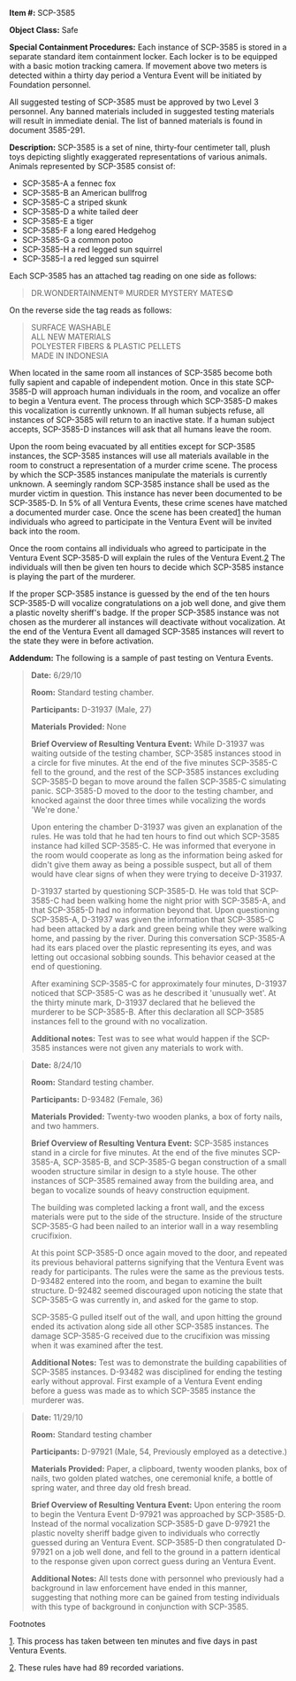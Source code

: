 **Item #:** SCP-3585

**Object Class:** Safe

**Special Containment Procedures:** Each instance of SCP-3585 is stored in a separate standard item containment locker. Each locker is to be equipped with a basic motion tracking camera. If movement above two meters is detected within a thirty day period a Ventura Event will be initiated by Foundation personnel.

All suggested testing of SCP-3585 must be approved by two Level 3 personnel. Any banned materials included in suggested testing materials will result in immediate denial. The list of banned materials is found in document 3585-291.

**Description:** SCP-3585 is a set of nine, thirty-four centimeter tall, plush toys depicting slightly exaggerated representations of various animals. Animals represented by SCP-3585 consist of:

*   SCP-3585-A a fennec fox
*   SCP-3585-B an American bullfrog
*   SCP-3585-C a striped skunk
*   SCP-3585-D a white tailed deer
*   SCP-3585-E a tiger
*   SCP-3585-F a long eared Hedgehog
*   SCP-3585-G a common potoo
*   SCP-3585-H a red legged sun squirrel
*   SCP-3585-I a red legged sun squirrel

Each SCP-3585 has an attached tag reading on one side as follows:

> DR.WONDERTAINMENT® MURDER MYSTERY MATES©

On the reverse side the tag reads as follows:

> SURFACE WASHABLE  
> ALL NEW MATERIALS  
> POLYESTER FIBERS & PLASTIC PELLETS  
> MADE IN INDONESIA

When located in the same room all instances of SCP-3585 become both fully sapient and capable of independent motion. Once in this state SCP-3585-D will approach human individuals in the room, and vocalize an offer to begin a Ventura event. The process through which SCP-3585-D makes this vocalization is currently unknown. If all human subjects refuse, all instances of SCP-3585 will return to an inactive state. If a human subject accepts, SCP-3585-D instances will ask that all humans leave the room.

Upon the room being evacuated by all entities except for SCP-3585 instances, the SCP-3585 instances will use all materials available in the room to construct a representation of a murder crime scene. The process by which the SCP-3585 instances manipulate the materials is currently unknown. A seemingly random SCP-3585 instance shall be used as the murder victim in question. This instance has never been documented to be SCP-3585-D. In 5% of all Ventura Events, these crime scenes have matched a documented murder case. Once the scene has been created[1](javascript:;) the human individuals who agreed to participate in the Ventura Event will be invited back into the room.

Once the room contains all individuals who agreed to participate in the Ventura Event SCP-3585-D will explain the rules of the Ventura Event.[2](javascript:;) The individuals will then be given ten hours to decide which SCP-3585 instance is playing the part of the murderer.

If the proper SCP-3585 instance is guessed by the end of the ten hours SCP-3585-D will vocalize congratulations on a job well done, and give them a plastic novelty sheriff's badge. If the proper SCP-3585 instance was not chosen as the murderer all instances will deactivate without vocalization. At the end of the Ventura Event all damaged SCP-3585 instances will revert to the state they were in before activation.

**Addendum:** The following is a sample of past testing on Ventura Events.

> **Date:** 6/29/10
> 
> **Room:** Standard testing chamber.
> 
> **Participants:** D-31937 (Male, 27)
> 
> **Materials Provided:** None
> 
> **Brief Overview of Resulting Ventura Event:** While D-31937 was waiting outside of the testing chamber, SCP-3585 instances stood in a circle for five minutes. At the end of the five minutes SCP-3585-C fell to the ground, and the rest of the SCP-3585 instances excluding SCP-3585-D began to move around the fallen SCP-3585-C simulating panic. SCP-3585-D moved to the door to the testing chamber, and knocked against the door three times while vocalizing the words 'We're done.'
> 
> Upon entering the chamber D-31937 was given an explanation of the rules. He was told that he had ten hours to find out which SCP-3585 instance had killed SCP-3585-C. He was informed that everyone in the room would cooperate as long as the information being asked for didn't give them away as being a possible suspect, but all of them would have clear signs of when they were trying to deceive D-31937.
> 
> D-31937 started by questioning SCP-3585-D. He was told that SCP-3585-C had been walking home the night prior with SCP-3585-A, and that SCP-3585-D had no information beyond that. Upon questioning SCP-3585-A, D-31937 was given the information that SCP-3585-C had been attacked by a dark and green being while they were walking home, and passing by the river. During this conversation SCP-3585-A had its ears placed over the plastic representing its eyes, and was letting out occasional sobbing sounds. This behavior ceased at the end of questioning.
> 
> After examining SCP-3585-C for approximately four minutes, D-31937 noticed that SCP-3585-C was as he described it 'unusually wet'. At the thirty minute mark, D-31937 declared that he believed the murderer to be SCP-3585-B. After this declaration all SCP-3585 instances fell to the ground with no vocalization.
> 
> **Additional notes:** Test was to see what would happen if the SCP-3585 instances were not given any materials to work with.

> **Date:** 8/24/10
> 
> **Room:** Standard testing chamber.
> 
> **Participants:** D-93482 (Female, 36)
> 
> **Materials Provided:** Twenty-two wooden planks, a box of forty nails, and two hammers.
> 
> **Brief Overview of Resulting Ventura Event:** SCP-3585 instances stand in a circle for five minutes. At the end of the five minutes SCP-3585-A, SCP-3585-B, and SCP-3585-G began construction of a small wooden structure similar in design to a style house. The other instances of SCP-3585 remained away from the building area, and began to vocalize sounds of heavy construction equipment.
> 
> The building was completed lacking a front wall, and the excess materials were put to the side of the structure. Inside of the structure SCP-3585-G had been nailed to an interior wall in a way resembling crucifixion.
> 
> At this point SCP-3585-D once again moved to the door, and repeated its previous behavioral patterns signifying that the Ventura Event was ready for participants. The rules were the same as the previous tests. D-93482 entered into the room, and began to examine the built structure. D-92482 seemed discouraged upon noticing the state that SCP-3585-G was currently in, and asked for the game to stop.
> 
> SCP-3585-G pulled itself out of the wall, and upon hitting the ground ended its activation along side all other SCP-3585 instances. The damage SCP-3585-G received due to the crucifixion was missing when it was examined after the test.
> 
> **Additional Notes:** Test was to demonstrate the building capabilities of SCP-3585 instances. D-93482 was disciplined for ending the testing early without approval. First example of a Ventura Event ending before a guess was made as to which SCP-3585 instance the murderer was.

> **Date:** 11/29/10
> 
> **Room:** Standard testing chamber
> 
> **Participants:** D-97921 (Male, 54, Previously employed as a detective.)
> 
> **Materials Provided:** Paper, a clipboard, twenty wooden planks, box of nails, two golden plated watches, one ceremonial knife, a bottle of spring water, and three day old fresh bread.
> 
> **Brief Overview of Resulting Ventura Event:** Upon entering the room to begin the Ventura Event D-97921 was approached by SCP-3585-D. Instead of the normal vocalization SCP-3585-D gave D-97921 the plastic novelty sheriff badge given to individuals who correctly guessed during an Ventura Event. SCP-3585-D then congratulated D-97921 on a job well done, and fell to the ground in a pattern identical to the response given upon correct guess during an Ventura Event.  
>   
> **Additional Notes:** All tests done with personnel who previously had a background in law enforcement have ended in this manner, suggesting that nothing more can be gained from testing individuals with this type of background in conjunction with SCP-3585.

Footnotes

[1](javascript:;). This process has taken between ten minutes and five days in past Ventura Events.

[2](javascript:;). These rules have had 89 recorded variations.